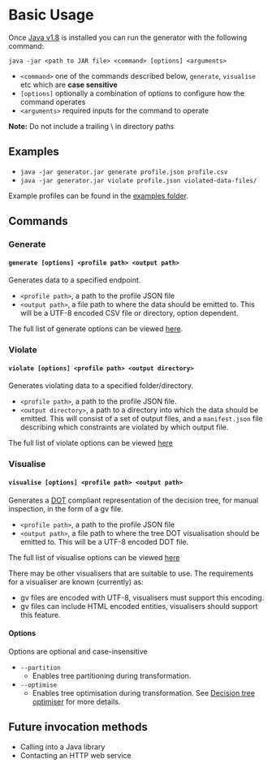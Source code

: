 # Basic Usage

Once [Java v1.8](https://www.java.com/en/download/manual.jsp) is installed you can run the generator with the following command:

`java -jar <path to JAR file> <command> [options] <arguments>`

* `<command>` one of the commands described below, `generate`, `visualise` etc which are **case sensitive**
* `[options]` optionally a combination of options to configure how the command operates
* `<arguments>` required inputs for the command to operate

**Note:** Do not include a trailing \ in directory paths

## Examples
* `java -jar generator.jar generate profile.json profile.csv`
* `java -jar generator.jar violate profile.json violated-data-files/`

Example profiles can be found in the [examples folder](../../../examples).

## Commands
### Generate
#### `generate [options] <profile path> <output path>`

Generates data to a specified endpoint.

* `<profile path>`, a path to the profile JSON file
* `<output path>`, a file path to where the data should be emitted to. This will be a UTF-8 encoded CSV file or directory, option dependent.

The full list of generate options can be viewed [here](../commandLineOptions/GenerateOptions.md).

### Violate
#### `violate [options] <profile path> <output directory>`

Generates violating data to a specified folder/directory.

* `<profile path>`, a path to the profile JSON file.
* `<output directory>`, a path to a directory into which the data should be emitted.  This will consist of a set of output files, and a `manifest.json` file describing which constraints are violated by which output file.

The full list of violate options can be viewed [here](../commandLineOptions/ViolateOptions.md)

### Visualise
#### `visualise [options] <profile path> <output path>`

Generates a <a href=https://en.wikipedia.org/wiki/DOT_(graph_description_language)>DOT</a> compliant representation of the decision tree, 
for manual inspection, in the form of a gv file.
* `<profile path>`, a path to the profile JSON file
* `<output path>`, a file path to where the tree DOT visualisation should be emitted to. This will be a UTF-8 encoded DOT file.

The full list of visualise options can be viewed [here](../commandLineOptions/VisualiseOptions.md) 

There may be other visualisers that are suitable to use. The requirements for a visualiser are known (currently) as:
- gv files are encoded with UTF-8, visualisers must support this encoding.
- gv files can include HTML encoded entities, visualisers should support this feature.


#### Options
Options are optional and case-insensitive

* `--partition`
   * Enables tree partitioning during transformation.
* `--optimise`
   * Enables tree optimisation during transformation. See [Decision tree optimiser](../../developer/algorithmsAndDataStructures/OptimisationProcess.md) for more details.

## Future invocation methods

* Calling into a Java library
* Contacting an HTTP web service
